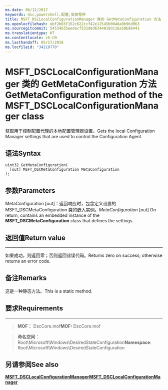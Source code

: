```yaml
---
ms.date: 06/12/2017
keywords: dsc,powershell,配置,安装程序
title: MSFT_DSCLocalConfigurationManager 类的 GetMetaConfiguration 方法
ms.openlocfilehash: ebf2b65f152c622ccf42e12545b0048a0b96d963
ms.sourcegitcommit: 54534635eedacf531d8d6344019dc16a50b8b441
ms.translationtype: HT
ms.contentlocale: zh-CN
ms.lasthandoff: 05/17/2018
ms.locfileid: "34219770"
---
```

# <a name="getmetaconfiguration-method-of-the-msftdsclocalconfigurationmanager-class"></a><span data-ttu-id="0fb7e-103">MSFT_DSCLocalConfigurationManager 类的 GetMetaConfiguration 方法</span><span class="sxs-lookup"><span data-stu-id="0fb7e-103">GetMetaConfiguration method of the MSFT_DSCLocalConfigurationManager class</span></span>

<span data-ttu-id="0fb7e-104">获取用于控制配置代理的本地配置管理器设置。</span><span class="sxs-lookup"><span data-stu-id="0fb7e-104">Gets the local Configuration Manager settings that are used to control the Configuration Agent.</span></span>

<a name="syntax"></a><span data-ttu-id="0fb7e-105">语法</span><span class="sxs-lookup"><span data-stu-id="0fb7e-105">Syntax</span></span>
------

```mof
uint32 GetMetaConfiguration(
  [out] MSFT_DSCMetaConfiguration MetaConfiguration
);
```

<a name="parameters"></a><span data-ttu-id="0fb7e-106">参数</span><span class="sxs-lookup"><span data-stu-id="0fb7e-106">Parameters</span></span>
----------

<span data-ttu-id="0fb7e-107">MetaConfiguration \[out\]：返回响应时，包含定义设置的 MSFT_DSCMetaConfiguration 类的嵌入实例。</span><span class="sxs-lookup"><span data-stu-id="0fb7e-107">*MetaConfiguration* \[out\] On return, contains an embedded instance of the **MSFT_DSCMetaConfiguration** class that defines the settings.</span></span>

## <a name="return-value"></a><span data-ttu-id="0fb7e-108">返回值</span><span class="sxs-lookup"><span data-stu-id="0fb7e-108">Return value</span></span>
------------

<span data-ttu-id="0fb7e-109">如果成功，则返回零；否则返回错误代码。</span><span class="sxs-lookup"><span data-stu-id="0fb7e-109">Returns zero on success; otherwise returns an error code.</span></span>

## <a name="remarks"></a><span data-ttu-id="0fb7e-110">备注</span><span class="sxs-lookup"><span data-stu-id="0fb7e-110">Remarks</span></span>

<span data-ttu-id="0fb7e-111">这是一种静态方法。</span><span class="sxs-lookup"><span data-stu-id="0fb7e-111">This is a static method.</span></span>

## <a name="requirements"></a><span data-ttu-id="0fb7e-112">要求</span><span class="sxs-lookup"><span data-stu-id="0fb7e-112">Requirements</span></span>
------------
><span data-ttu-id="0fb7e-113">**MOF：** DscCore.mof</span><span class="sxs-lookup"><span data-stu-id="0fb7e-113">**MOF:** DscCore.mof</span></span>

><span data-ttu-id="0fb7e-114">**命名空间**：Root\Microsoft\Windows\DesiredStateConfiguration</span><span class="sxs-lookup"><span data-stu-id="0fb7e-114">**Namespace**: Root\Microsoft\Windows\DesiredStateConfiguration</span></span>


## <a name="see-also"></a><span data-ttu-id="0fb7e-115">另请参阅</span><span class="sxs-lookup"><span data-stu-id="0fb7e-115">See also</span></span>


[<span data-ttu-id="0fb7e-116">**MSFT_DSCLocalConfigurationManager**</span><span class="sxs-lookup"><span data-stu-id="0fb7e-116">**MSFT_DSCLocalConfigurationManager**</span></span>](msft-dsclocalconfigurationmanager.md)